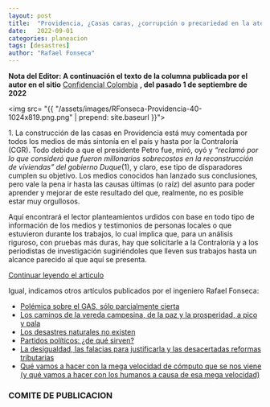 ```yaml
---
layout: post
title:  "Providencia, ¿Casas caras, ¿corrupción o precariedad en la atención de desastres?"
date:   2022-09-01
categories: planeacion
tags: [desastres]
author: "Rafael Fonseca"
---
```


<b>Nota del Editor: A continuación el texto de la columna publicada por el autor en el sitio</b> <a href="//confidencialcolombia.com">Confidencial Colombia</a> <b>, del pasado 1 de septiembre de 2022</b>

<img src= "{{ "/assets/images/RFonseca-Providencia-40-1024x819.png.png" | prepend: site.baseurl }}">

<p>1. La construcción de las casas en Providencia está muy comentada por todos los medios de más sintonía en el país y hasta por la Contraloría (CGR). Todo debido a que el presidente Petro fue, miró, oyó y <i>“reclamó por lo que consideró que fueron millonarios sobrecostos en la reconstrucción de viviendas” del gobierno Duque</i>(1), y claro, ese tipo de disparadores cumplen su objetivo. Los medios conocidos han lanzado sus conclusiones, pero vale la pena ir hasta las causas últimas (o raíz) del asunto para poder aprender y mejorar de este resultado del que, realmente, no es posible estar muy orgullosos. </p>
<p>
Aquí encontrará el lector planteamientos urdidos con base en todo tipo de información de los medios y testimonios de personas locales o que estuvieron durante los trabajos, lo cual implica que, para un análisis riguroso, con pruebas más duras, hay que solicitarle a la Contraloría y a los periodistas de investigación sugiriéndoles que lleven sus trabajos hasta un alcance parecido al que aquí se presenta.</p>

<p><a href="//confidencialcolombia.com/opinion/providencia-casas-caras-corrupcion-o-precariedad-en-la-atencion-de-desastres-1-costo-alto/2022/09/01/">Continuar leyendo el articulo</a>
</p>

Igual, indicamos otros artículos publicados por el ingeniero Rafael Fonseca:

- <a href="//confidencialcolombia.com/opinion/polemica-sobre-el-gas-solo-parcialmente-cierta/2022/08/20/"> Polémica sobre el GAS, sólo parcialmente cierta</a>
- [Los caminos de la vereda campesina, de la paz y la prosperidad, a pico y pala](https://confidencialcolombia.com/opinion/los-caminos-de-la-vereda-campesina-de-la-paz-y-la-prosperidad-a-pico-y-pala/2022/07/22)
- [Los desastres naturales no existen](https://confidencialcolombia.com/opinion/los-desastres-naturales-no-existen/2022/02/16/)
- [Partidos políticos: ¿de qué sirven?](https://confidencialcolombia.com/lo-mas-confidencial/partidos-politicos-de-que-sirven/2021/12/12/)
- [La desigualdad, las falacias para justificarla y las desacertadas reformas tributarias](https://confidencialcolombia.com/lo-mas-confidencial/la-desigualdad-las-falacias-para-justificarla-y-las-desacertadas-reformas-tributarias/2021/04/18/)
- [Qué vamos a hacer con la mega velocidad de cómputo que se nos viene (y qué vamos a hacer con los humanos a causa de esa mega velocidad)](https://confidencialcolombia.com/lo-mas-confidencial/que-vamos-a-hacer-con-la-mega-velocidad-de-computo-que-se-nos-viene-y-que-vamos-a-hacer-con-los-humanos-a-causa-de-esa-mega-velocidad/2021/04/11/)

### COMITE DE PUBLICACION
